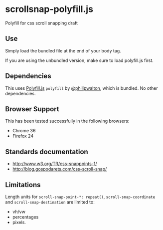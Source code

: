 # scrollsnap-polyfill.js

Polyfill for css scroll snapping draft

## Use

Simply load the bundled file at the end of your body tag.

If you are using the unbundled version, make sure to load polyfill.js first.


## Dependencies

This uses [Polyfill.js](hhttps://github.com/philipwalton/polyfill) `polyfill` by [@philipwalton](https://github.com/philipwalton), which is bundled.
No other dependencies.


Browser Support
---------------

This has been tested successfully in the following browsers:

* Chrome 36
* Firefox 24


Standards documentation
-----------------------

* http://www.w3.org/TR/css-snappoints-1/
* http://blog.gospodarets.com/css-scroll-snap/


Limitations
-----------

Length units for ``scroll-snap-point-*: repeat()``, ``scroll-snap-coordinate`` and
``scroll-snap-destination`` are limited to:

* vh/vw
* percentages
* pixels.
